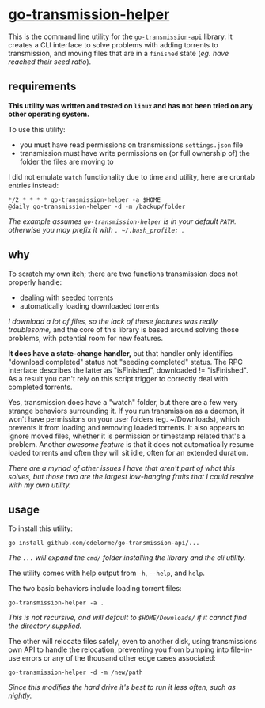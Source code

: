 
# [go-transmission-helper](https://github.com/cdelorme/go-transmission-api/tree/master/cmd/go-transmission-helper)

This is the command line utility for the [`go-transmission-api`](https://github.com/cdelorme/go-transmission-api) library.  It creates a CLI interface to solve problems with adding torrents to transmission, and moving files that are in a `finished` state (_eg. have reached their seed ratio_).


## requirements

**This utility was written and tested on `linux` and has not been tried on any other operating system.**

To use this utility:

- you must have read permissions on transmissions `settings.json` file
- transmission must have write permissions on (or full ownership of) the folder the files are moving to

I did not emulate `watch` functionality due to time and utility, here are crontab entries instead:

	*/2 * * * * go-transmission-helper -a $HOME
	@daily go-transmission-helper -d -m /backup/folder

_The example assumes `go-transmission-helper` is in your default `PATH`. otherwise you may prefix it with `. ~/.bash_profile; `._


## why

To scratch my own itch; there are two functions transmission does not properly handle:

- dealing with seeded torrents
- automatically loading downloaded torrents

_I download a lot of files, so the lack of these features was really troublesome,_ and the core of this library is based around solving those problems, with potential room for new features.

**It does have a state-change handler,** but that handler only identifies "download completed" status not "seeding completed" status.  The RPC interface describes the latter as "isFinished", downloaded != "isFinished".  As a result you can't rely on this script trigger to correctly deal with completed torrents.

Yes, transmission does have a "watch" folder, but there are a few very strange behaviors surrounding it.  If you run transmission as a daemon, it won't have permissions on your user folders (eg. ~/Downloads), which prevents it from loading and removing loaded torrents.  It also appears to ignore moved files, whether it is permission or timestamp related that's a problem.  Another _awesome feature_ is that it does not automatically resume loaded torrents and often they will sit idle, often for an extended duration.

_There are a myriad of other issues I have that aren't part of what this solves, but those two are the largest low-hanging fruits that I could resolve with my own utility._


## usage

To install this utility:

	go install github.com/cdelorme/go-transmission-api/...

_The `...` will expand the `cmd/` folder installing the library and the cli utility._

The utility comes with help output from `-h`, `--help`, and `help`.

The two basic behaviors include loading torrent files:

	go-transmission-helper -a .

_This is not recursive, and will default to `$HOME/Downloads/` if it cannot find the directory supplied._

The other will relocate files safely, even to another disk, using transmissions own API to handle the relocation, preventing you from bumping into file-in-use errors or any of the thousand other edge cases associated:

	go-transmission-helper -d -m /new/path

_Since this modifies the hard drive it's best to run it less often, such as nightly._

